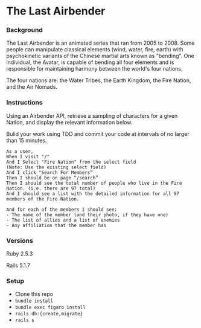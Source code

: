 # The Last Airbender

### Background

The Last Airbender is an animated series that ran from 2005 to 2008. Some people can manipulate classical elements (wind, water, fire, earth) with psychokinetic variants of the Chinese martial arts known as "bending". One individual, the Avatar, is capable of bending all four elements and is responsible for maintaining harmony between the world's four nations.

The four nations are: the Water Tribes, the Earth Kingdom, the Fire Nation, and the Air Nomads.

### Instructions

Using an Airbender API, retrieve a sampling of characters for a given Nation, and display the relevant information below.

Bulid your work using TDD and commit your code at intervals of no larger than 15 minutes.

```
As a user,
When I visit "/"
And I Select "Fire Nation" from the select field
(Note: Use the existing select field)
And I click "Search For Members“
Then I should be on page “/search”
Then I should see the total number of people who live in the Fire Nation. (i.e. there are 97 total)
And I should see a list with the detailed information for all 97 members of the Fire Nation.

And for each of the members I should see:
- The name of the member (and their photo, if they have one)
- The list of allies and a list of enemies
- Any affiliation that the member has
```
### Versions

Ruby 2.5.3

Rails 5.1.7

### Setup

- Clone this repo
- `bundle install`
- `bundle exec figaro install`
- `rails db:{create,migrate}`
- `rails s`
